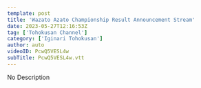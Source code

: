 ```yaml
---
template: post
title: 'Wazato Azato Championship Result Announcement Stream'
date: 2023-05-27T12:16:53Z
tag: ['Tohokusan Channel']
category: ['Iginari Tohokusan']
author: auto 
videoID: PcwQ5VESL4w
subTitle: PcwQ5VESL4w.vtt
---
```

No Description